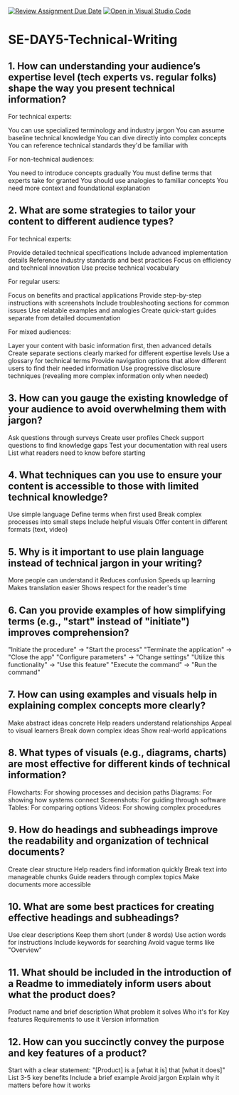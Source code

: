 [![Review Assignment Due Date](https://classroom.github.com/assets/deadline-readme-button-22041afd0340ce965d47ae6ef1cefeee28c7c493a6346c4f15d667ab976d596c.svg)](https://classroom.github.com/a/zsAR-pyY)
[![Open in Visual Studio Code](https://classroom.github.com/assets/open-in-vscode-2e0aaae1b6195c2367325f4f02e2d04e9abb55f0b24a779b69b11b9e10269abc.svg)](https://classroom.github.com/online_ide?assignment_repo_id=18622482&assignment_repo_type=AssignmentRepo)
# SE-DAY5-Technical-Writing
## 1. How can understanding your audience’s expertise level (tech experts vs. regular folks) shape the way you present technical information?
For technical experts:

You can use specialized terminology and industry jargon
You can assume baseline technical knowledge
You can dive directly into complex concepts
You can reference technical standards they'd be familiar with

For non-technical audiences:

You need to introduce concepts gradually
You must define terms that experts take for granted
You should use analogies to familiar concepts
You need more context and foundational explanation
## 2. What are some strategies to tailor your content to different audience types?
For technical experts:

Provide detailed technical specifications
Include advanced implementation details
Reference industry standards and best practices
Focus on efficiency and technical innovation
Use precise technical vocabulary

For regular users:

Focus on benefits and practical applications
Provide step-by-step instructions with screenshots
Include troubleshooting sections for common issues
Use relatable examples and analogies
Create quick-start guides separate from detailed documentation

For mixed audiences:

Layer your content with basic information first, then advanced details
Create separate sections clearly marked for different expertise levels
Use a glossary for technical terms
Provide navigation options that allow different users to find their needed information
Use progressive disclosure techniques (revealing more complex information only when needed)

## 3. How can you gauge the existing knowledge of your audience to avoid overwhelming them with jargon?
Ask questions through surveys
Create user profiles
Check support questions to find knowledge gaps
Test your documentation with real users
List what readers need to know before starting
## 4. What techniques can you use to ensure your content is accessible to those with limited technical knowledge?
Use simple language
Define terms when first used
Break complex processes into small steps
Include helpful visuals
Offer content in different formats (text, video)
## 5. Why is it important to use plain language instead of technical jargon in your writing?
More people can understand it
Reduces confusion
Speeds up learning
Makes translation easier
Shows respect for the reader's time


## 6. Can you provide examples of how simplifying terms (e.g., "start" instead of "initiate") improves comprehension?
"Initiate the procedure" → "Start the process"
"Terminate the application" → "Close the app"
"Configure parameters" → "Change settings"
"Utilize this functionality" → "Use this feature"
"Execute the command" → "Run the command"
## 7. How can using examples and visuals help in explaining complex concepts more clearly?
Make abstract ideas concrete
Help readers understand relationships
Appeal to visual learners
Break down complex ideas
Show real-world applications
## 8. What types of visuals (e.g., diagrams, charts) are most effective for different kinds of technical information?
Flowcharts: For showing processes and decision paths
Diagrams: For showing how systems connect
Screenshots: For guiding through software
Tables: For comparing options
Videos: For showing complex procedures
## 9. How do headings and subheadings improve the readability and organization of technical documents?
Create clear structure
Help readers find information quickly
Break text into manageable chunks
Guide readers through complex topics
Make documents more accessible
## 10. What are some best practices for creating effective headings and subheadings?
Use clear descriptions
Keep them short (under 8 words)
Use action words for instructions
Include keywords for searching
Avoid vague terms like "Overview"
## 11. What should be included in the introduction of a Readme to immediately inform users about what the product does?
Product name and brief description
What problem it solves
Who it's for
Key features
Requirements to use it
Version information
## 12. How can you succinctly convey the purpose and key features of a product?
Start with a clear statement: "[Product] is a [what it is] that [what it does]"
List 3-5 key benefits
Include a brief example
Avoid jargon
Explain why it matters before how it works

